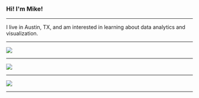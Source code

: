### Hi! I'm Mike!


----

I live in Austin, TX, and am interested in learning about data analytics and visualization.

-----


<a href="https://github.com/mikemcd4">
  <img src="https://komarev.com/ghpvc/?username=mikemcd4&style=flat-square" />
</a>


***

<a href="https://github.com/mikemcd4">
  <img src="https://github-readme-stats.vercel.app/api?username=mikemcd4&show_icons=true&hide_border=true" />
</a>

---

<a href="https://github.com/mikemcd4">
  <img src="https://github-readme-stats.vercel.app/api/top-langs/?username=mikemcd4&layout=compact" />
</a>


-----
